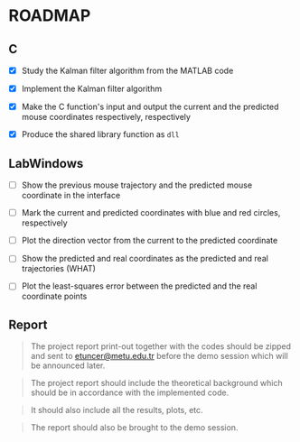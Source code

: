 # ROADMAP

## C

- [x] Study the Kalman filter algorithm from the MATLAB code

- [x] Implement the Kalman filter algorithm

- [x] Make the C function's input and output the current and the predicted mouse coordinates respectively, respectively
 
- [x] Produce the shared library function as `dll`

## LabWindows

- [ ] Show the previous mouse trajectory and the predicted mouse coordinate in the interface

- [ ] Mark the current and predicted coordinates with blue and red circles, respectively

- [ ] Plot the direction vector from the current to the predicted coordinate

- [ ] Show the predicted and real coordinates as the predicted and real trajectories (WHAT)

- [ ] Plot  the  least-squares  error  between  the  predicted  and  the  real coordinate points

## Report

> The project report print-out together with the codes should be zipped and sent to etuncer@metu.edu.tr before the demo session which will be announced later.

> The project report should include the theoretical background  which  should  be  in  accordance  with  the  implemented  code. 

> It  should  also  include  all  the results, plots, etc.

> The report should also be brought to the demo session.
